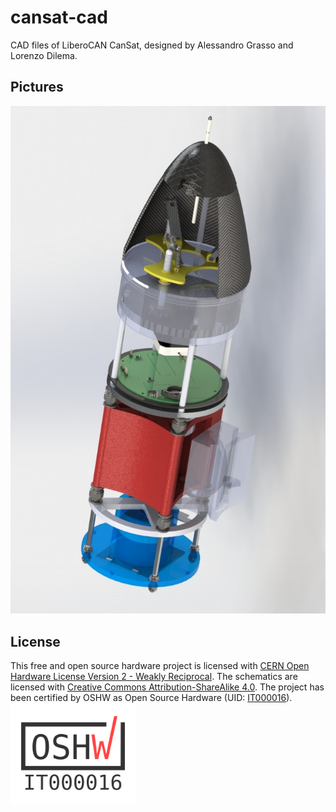 # cansat-cad
CAD files of LiberoCAN CanSat, designed by Alessandro Grasso and Lorenzo Dilema.

## Pictures
![Render](pictures/cansat.png)
 
## License
This free and open source hardware project is licensed with [CERN Open Hardware License Version 2 - Weakly Reciprocal](https://ohwr.org/project/cernohl/-/wikis/uploads/82b567f43ce515395f7ddbfbad7a8806/cern_ohl_w_v2.txt). The schematics are licensed with [Creative Commons Attribution-ShareAlike 4.0](https://creativecommons.org/licenses/by-sa/4.0/deed.en). The project has been certified by OSHW as Open Source Hardware (UID: [IT000016](https://certification.oshwa.org/it000016.html)).
</br>
<a href="https://certification.oshwa.org/it000016.html">
   <img src="/pictures/oshw.svg" alt="image" style="width:200px;height:auto;">
</a>

